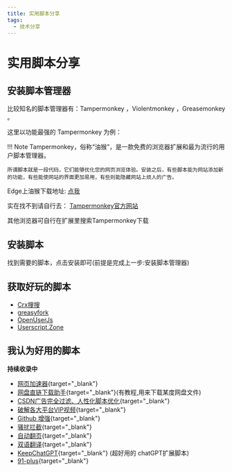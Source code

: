 ```yaml
---
title: 实用脚本分享
tags:
  - 技术分享
---
```


# 实用脚本分享
##  安装脚本管理器
比较知名的脚本管理器有：Tampermonkey ，Violentmonkey ，Greasemonkey 。

这里以功能最强的 Tampermonkey  为例：  

!!! Note
    Tampermonkey，俗称“油猴”，是一款免费的浏览器扩展和最为流行的用户脚本管理器。

    所谓脚本就是一段代码，它们能够优化您的网页浏览体验。安装之后，有些脚本能为网站添加新的功能，有些能使网站的界面更加易用，有些则能隐藏网站上烦人的广告。

Edge上油猴下载地址:
[点我](https://microsoftedge.microsoft.com/addons/detail/tampermonkey/iikmkjmpaadaobahmlepeloendndfphd)  


实在找不到请自行去：
[Tampermonkey官方网站](https://www.tampermonkey.net/)  

其他浏览器可自行在扩展里搜索Tampermonkey下载

## 安装脚本  
找到需要的脚本，点击安装即可(前提是完成上一步:安装脚本管理器)  

## 获取好玩的脚本

- [Crx搜搜](https://www.crxsoso.com/)
- [greasyfork](https://greasyfork.org/) 
- [OpenUserJs](https://openuserjs.org/) 
- [Userscript.Zone](https://www.userscript.zone/?utm_source=tm.net&utm_medium=scripts)

## 我认为好用的脚本  

**持续收录中**

- [网页加速器](https://www.youxiaohou.com/tool/install-instantpage.html){target="_blank"}
- [网盘直链下载助手](https://www.youxiaohou.com/install.html){target="_blank"}(有教程,用来下载某度网盘文件)
- [CSDN广告完全过滤、人性化脚本优化](https://greasyfork.org/zh-CN/scripts/378351-%E6%8C%81%E7%BB%AD%E6%9B%B4%E6%96%B0-csdn%E5%B9%BF%E5%91%8A%E5%AE%8C%E5%85%A8%E8%BF%87%E6%BB%A4-%E4%BA%BA%E6%80%A7%E5%8C%96%E8%84%9A%E6%9C%AC%E4%BC%98%E5%8C%96-%E4%B8%8D%E7%94%A8%E5%86%8D%E7%99%BB%E5%BD%95%E4%BA%86-%E8%AE%A9%E4%BD%A0%E4%BD%93%E9%AA%8C%E4%BB%A4%E4%BA%BA%E6%83%8A%E5%96%9C%E7%9A%84%E5%B4%AD%E6%96%B0csdn/code){target="_blank"}
- [破解各大平台VIP视频](https://greasyfork.org/zh-CN/scripts/438657-%E5%85%A8%E7%BD%91vip%E8%A7%86%E9%A2%91%E5%85%8D%E8%B4%B9%E7%A0%B4%E8%A7%A3-%E4%B8%93%E6%B3%A8%E4%B8%80%E4%B8%AA%E8%84%9A%E6%9C%AC%E5%8F%AA%E5%81%9A%E4%B8%80%E4%BB%B6%E4%BA%8B%E4%BB%B6-%E9%95%BF%E6%9C%9F%E6%9B%B4%E6%96%B0-%E6%94%BE%E5%BF%83%E4%BD%BF%E7%94%A8){target="_blank"}
- [Github 增强](https://greasyfork.org/zh-CN/scripts/412245-github-%E5%A2%9E%E5%BC%BA-%E9%AB%98%E9%80%9F%E4%B8%8B%E8%BD%BD){target="_blank"}
- [骚扰拦截](https://github.com/AirBashX/UserScript){target="_blank"}
- [自动翻页](https://greasyfork.org/zh-CN/scripts/419215-%E8%87%AA%E5%8A%A8%E6%97%A0%E7%BC%9D%E7%BF%BB%E9%A1%B5){target="_blank"}
- [双语翻译](https://immersive-translate.owenyoung.com/){target="_blank"}  
- [KeepChatGPT](https://greasyfork.org/zh-CN/scripts/462804-keepchatgpt){target="_blank"}  (超好用的 chatGPT扩展脚本)
- [91-plus](https://greasyfork.org/zh-CN/scripts/466107-91-plus){target="_blank"}